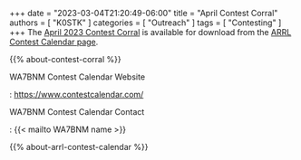 +++
date = "2023-03-04T21:20:49-06:00"
title = "April Contest Corral"
authors = [ "K0STK" ]
categories = [ "Outreach" ]
tags = [ "Contesting" ]
+++
The
[April 2023 Contest Corral](http://www.arrl.org/files/file/Contest%20Corral/2023/April%202023%20Corral.pdf)
is available for download from the
[ARRL Contest Calendar page](http://www.arrl.org/contest-calendar).

<!--more-->

{{% about-contest-corral %}}

WA7BNM Contest Calendar Website

: https://www.contestcalendar.com/

WA7BNM Contest Calendar Contact

: {{< mailto WA7BNM name >}}

{{% about-arrl-contest-calendar %}}
